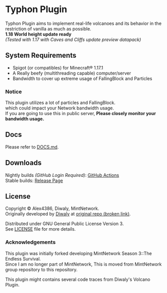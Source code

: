 # Typhon Plugin
Typhon Plugin aims to implement real-life volcanoes and its behavior in the restriction of vanilla as much as possible.  
**1.18 World height update ready**  
_(Tested with 1.17 with Caves and Cliffs update preview datapack)_

## System Requirements
* Spigot (or compatibles) for Minecraft® 1.17.1
* A Really beefy (multithreading capable) computer/server
* Bandwidth to cover up extreme usage of FallingBlock and Particles

### Notice
This plugin utilizes a lot of particles and FallingBlock.  
which could impact your Network bandwidth usage.  
If you are going to use this in public server, **Please closely monitor your bandwidth usage.**

## Docs
Please refer to [DOCS.md](./DOCS.md).  

## Downloads
Nightly builds *(GitHub Login Required)*: [GitHub Actions](https://github.com/Alex4386/Typhon-Plugin/actions/workflows/maven.yml)  
Stable builds: [Release Page](https://github.com/Alex4386/Typhon-Plugin/releases/latest)

## License
Copyright &copy; Alex4386, Diwaly, MintNetwork.  
Originally developed by [Diwaly](https://github.com/diwaly) at [original repo (broken link)](https://bitbucket.org/diwaly/volcano/src/default/).  
  
Distributed under GNU General Public License Version 3.  
See [LICENSE](LICENSE) file for more details.  

### Acknowledgements  
This plugin was initially forked developing MintNetwork Season 3::The Endless Survival.  
Since I am no longer part of MintNetwork, This is moved from MintNetwork group repository to this repository.  

This plugin might contains several code traces from Diwaly's Volcano Plugin.
